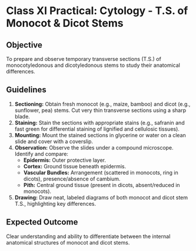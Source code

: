 # Class XI Practical: Cytology - T.S. of Monocot & Dicot Stems

## Objective
To prepare and observe temporary transverse sections (T.S.) of monocotyledonous and dicotyledonous stems to study their anatomical differences.

## Guidelines
1.  **Sectioning:** Obtain fresh monocot (e.g., maize, bamboo) and dicot (e.g., sunflower, pea) stems. Cut very thin transverse sections using a sharp blade.
2.  **Staining:** Stain the sections with appropriate stains (e.g., safranin and fast green for differential staining of lignified and cellulosic tissues).
3.  **Mounting:** Mount the stained sections in glycerine or water on a clean slide and cover with a coverslip.
4.  **Observation:** Observe the slides under a compound microscope. Identify and compare:
    *   **Epidermis:** Outer protective layer.
    *   **Cortex:** Ground tissue beneath epidermis.
    *   **Vascular Bundles:** Arrangement (scattered in monocots, ring in dicots), presence/absence of cambium.
    *   **Pith:** Central ground tissue (present in dicots, absent/reduced in monocots).
5.  **Drawing:** Draw neat, labeled diagrams of both monocot and dicot stem T.S., highlighting key differences.

## Expected Outcome
Clear understanding and ability to differentiate between the internal anatomical structures of monocot and dicot stems.